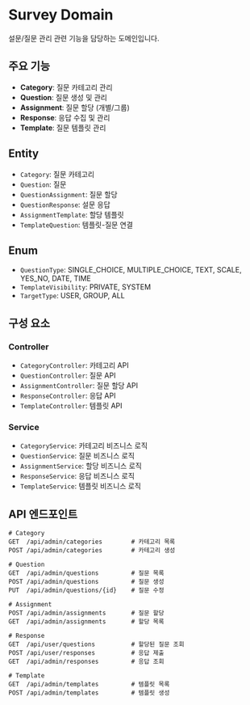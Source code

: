 # Survey Domain

설문/질문 관리 관련 기능을 담당하는 도메인입니다.

## 주요 기능

- **Category**: 질문 카테고리 관리
- **Question**: 질문 생성 및 관리
- **Assignment**: 질문 할당 (개별/그룹)
- **Response**: 응답 수집 및 관리
- **Template**: 질문 템플릿 관리

## Entity

- `Category`: 질문 카테고리
- `Question`: 질문
- `QuestionAssignment`: 질문 할당
- `QuestionResponse`: 설문 응답
- `AssignmentTemplate`: 할당 템플릿
- `TemplateQuestion`: 템플릿-질문 연결

## Enum

- `QuestionType`: SINGLE_CHOICE, MULTIPLE_CHOICE, TEXT, SCALE, YES_NO, DATE, TIME
- `TemplateVisibility`: PRIVATE, SYSTEM
- `TargetType`: USER, GROUP, ALL

## 구성 요소

### Controller
- `CategoryController`: 카테고리 API
- `QuestionController`: 질문 API
- `AssignmentController`: 질문 할당 API
- `ResponseController`: 응답 API
- `TemplateController`: 템플릿 API

### Service
- `CategoryService`: 카테고리 비즈니스 로직
- `QuestionService`: 질문 비즈니스 로직
- `AssignmentService`: 할당 비즈니스 로직
- `ResponseService`: 응답 비즈니스 로직
- `TemplateService`: 템플릿 비즈니스 로직

## API 엔드포인트

```
# Category
GET  /api/admin/categories        # 카테고리 목록
POST /api/admin/categories        # 카테고리 생성

# Question
GET  /api/admin/questions         # 질문 목록
POST /api/admin/questions         # 질문 생성
PUT  /api/admin/questions/{id}    # 질문 수정

# Assignment
POST /api/admin/assignments       # 질문 할당
GET  /api/admin/assignments       # 할당 목록

# Response
GET  /api/user/questions          # 할당된 질문 조회
POST /api/user/responses          # 응답 제출
GET  /api/admin/responses         # 응답 조회

# Template
GET  /api/admin/templates         # 템플릿 목록
POST /api/admin/templates         # 템플릿 생성
```